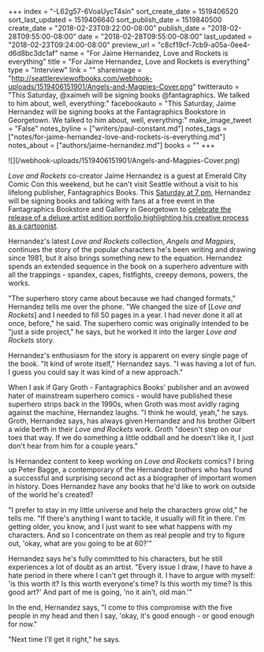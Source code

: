 +++
index = "-L62g57-6VoaUycT4sin"
sort_create_date = 1519406520
sort_last_updated = 1519406640
sort_publish_date = 1519840500
create_date = "2018-02-23T09:22:00-08:00"
publish_date = "2018-02-28T09:55:00-08:00"
date = "2018-02-28T09:55:00-08:00"
last_updated = "2018-02-23T09:24:00-08:00"
preview_url = "c8cf19cf-7cb9-a05a-0ee4-d6d8bc3dc1af"
name = "For Jaime Hernandez, Love and Rockets is everything"
title = "For Jaime Hernandez, Love and Rockets is everything"
type = "Interview"
link = ""
shareimage = "http://seattlereviewofbooks.com/webhook-uploads/1519406151901/Angels-and-Magpies-Cover.png"
twitterauto = "This Saturday, @xaimeh will be signing books @fantagraphics. We talked to him about, well, everything:"
facebookauto = "This Saturday, Jaime Hernandez will be signing books at the Fantagraphics Bookstore in Georgetown. We talked to him about, well, everything:"
make_image_tweet = "False"
notes_byline = ["writers/paul-constant.md"]
notes_tags = ["notes/for-jaime-hernandez-love-and-rockets-is-everything.md"]
notes_about = ["authors/jaime-hernandez.md"]
books = ""
+++
<p class="image">![](/webhook-uploads/1519406151901/Angels-and-Magpies-Cover.png)</p>

*Love and Rockets* co-creator Jaime Hernandez is a guest at Emerald City Comic Con this weekend, but he can't visit Seattle without a visit to his lifelong publisher, Fantagraphics Books. This [Saturday at 7 pm](https://www.facebook.com/events/1326701757476176/), Hernandez will be signing books and talking with fans at a free event in the Fantagraphics Bookstore and Gallery in Georgetown to [celebrate the release of a deluxe artist edition portfolio highlighting his creative process as a cartoonist](http://www.fantagraphics.com/fantastudiojaimehernandez/).

Hernandez's latest *Love and Rockets* collection, *Angels and Magpies*, continues the story of the popular characters he's been writing and drawing since 1981, but it also brings something new to the equation. Hernandez spends an extended sequence in the book on a superhero adventure with all the trappings - spandex, capes, fistfights, creepy demons, powers, the works. 

"The superhero story came about because we had changed formats," Hernandez tells me over the phone. "We changed the size of [*Love and Rockets*] and I needed to fill 50 pages in a year. I had never done it all at once, before," he said. The superhero comic was originally intended to be "just a side project," he says, but he worked it into the larger *Love and Rockets* story.

Hernandez's enthusiasm for the story is apparent on every single page of the book. "It kind of wrote itself," Hernandez says. "I was having a lot of fun. I guess you could say it was kind of a new approach." 

When I ask if Gary Groth - Fantagraphics Books' publisher and an avowed hater of mainstream superhero comics - would have published these superhero strips back in the 1990s, when Groth was most avidly raging against the machine, Hernandez laughs. "I think he would, yeah," he says. Groth, Hernandez says, has always given Hernandez and his brother Gilbert a wide berth in their *Love and Rockets* work. Groth "doesn't step on our toes that way. If we do something a little oddball and he doesn't like it, I just don't hear from him for a couple years."

Is Hernandez content to keep working on *Love and Rockets* comics? I bring up Peter Bagge, a contemporary of the Hernandez brothers who has found a successful and surprising second act as a biographer of important women in history. Does Hernandez have any books that he'd like to work on outside of the world he's created?

"I prefer to stay in my little universe and help the characters grow old," he tells me.  "If there's anything I want to tackle, it usually will fit in there. I'm getting older, you know, and I just want to see what happens with my characters. And so I concentrate on them as real people and try to figure out, 'okay, what are you going to be at 60?'"

Hernandez says he's fully committed to his characters, but he still experiences a lot of doubt as an artist. "Every issue I draw, I have to have a hate period in there where I can't get through it. I have to argue with myself: 'is this worth it? Is this worth everyone's time? Is this worth my time? Is this good art?' And part of me is going, 'no it ain't, old man.'"

In the end, Hernandez says, "I come to this compromise with the five people in my head and then I say, 'okay, it's good enough - or good enough for now." 

"Next time I'll get it right," he says.
